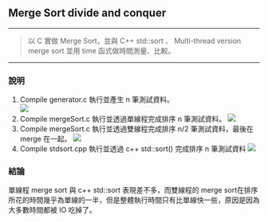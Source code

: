 ## Merge Sort divide and conquer

***
> 以 C 實做 Merge Sort，並與 C++ std::sort 、 Multi-thread version merge sort 並用 time 函式做時間測量、比較。

***
### 說明


1. Compile generator.c 執行並產生 n 筆測試資料。<br>
![](https://i.imgur.com/vcBjZCr.png)
2. Compile mergeSort.c 執行並透過單線程完成排序 n 筆測試資料。
![](https://i.imgur.com/3FFKEVL.png)
3. Compile mergeSort.c 執行並透過雙線程完成排序 n/2 筆測試資料，最後在 merge 在一起。
![](https://i.imgur.com/nVHcH0U.png)
4. Compile stdsort.cpp 執行並透過 c++ std::sort() 完成排序 n 筆測試資料
![](https://i.imgur.com/jtFVwvB.png)


### 結論

單線程 merge sort 與 c++ std::sort 表現差不多，而雙線程的 merge sort在排序所花的時間幾乎為單線的一半，但是整體執行時間只有比單線快一些，原因是因為大多數時間都被 IO 吃掉了。


